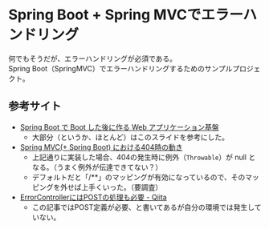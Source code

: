 # Spring Boot + Spring MVCでエラーハンドリング

何でもそうだが、エラーハンドリングが必須である。<br/>
Spring Boot（SpringMVC）でエラーハンドリングするためのサンプルプロジェクト。

## 参考サイト

* [Spring Boot で Boot した後に作る Web アプリケーション基盤](https://speakerdeck.com/sinsengumi/spring-boot-application-infrastructure)
  * 大部分（というか、ほとんど）はこのスライドを参考にした。
* [Spring MVC(+ Spring Boot) における404時の動き](http://javazuki.com/articles/spring-mvc-and-boot-404-process.html)
  * 上記通りに実装した場合、404の発生時に例外（`Throwable`）が null となる。（うまく例外が伝達できてない？）
  * デフォルトだと「/**」のマッピングが有効になっているので、そのマッピングを外せば上手くいった。（要調査）
* [ErrorControllerにはPOSTの処理も必要 - Qiita](http://qiita.com/yakumo/items/91b6c818cbfabcb7cfb0)
  * この記事ではPOST定義が必要、と書いてあるが自分の環境では発生していない。